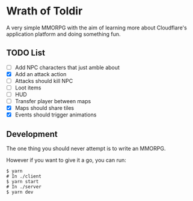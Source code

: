 # Wrath of Toldir

A very simple MMORPG with the aim of learning more about Cloudflare's application platform and doing something fun.

## TODO List

- [ ] Add NPC characters that just amble about
- [X] Add an attack action
- [ ] Attacks should kill NPC
- [ ] Loot items
- [ ] HUD
- [ ] Transfer player between maps
- [X] Maps should share tiles
- [X] Events should trigger animations

## Development

The one thing you should never attempt is to write an MMORPG.

However if you want to give it a go, you can run:

```shell
$ yarn
# In ./client
$ yarn start
# In ./server
$ yarn dev
```
